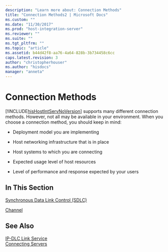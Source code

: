 ```yaml
---
description: "Learn more about: Connection Methods"
title: "Connection Methods2 | Microsoft Docs"
ms.custom: ""
ms.date: "11/30/2017"
ms.prod: "host-integration-server"
ms.reviewer: ""
ms.suite: ""
ms.tgt_pltfrm: ""
ms.topic: "article"
ms.assetid: b44d42f8-aa76-4a64-828b-3b734458c6cc
caps.latest.revision: 3
author: "christopherhouser"
ms.author: "hisdocs"
manager: "anneta"
---
```

# Connection Methods
[!INCLUDE[hisHostIntServNoVersion](../includes/hishostintservnoversion-md.md)] supports many different connection methods. However, not all may be available in your environment. When you choose a connection method, you should keep in mind:  
  
-   Deployment model you are implementing  
  
-   Host networking infrastructure that is in place  
  
-   Host systems to which you are connecting  
  
-   Expected usage level of host resources  
  
-   Level of performance and response expected by your users  
  
## In This Section  
 [Synchronous Data Link Control (SDLC)](../core/synchronous-data-link-control-sdlc-1.md)  
  
 [Channel](../core/channel2.md)  
  
## See Also  
 [IP-DLC Link Service](./ip-dlc-link-service2.md)   
 [Connecting Servers](../core/connecting-servers2.md)
